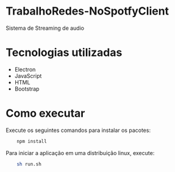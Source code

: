 # TrabalhoRedes-NoSpotfyClient
Sistema de Streaming de audio

# Tecnologias utilizadas
* Electron
* JavaScript
* HTML
* Bootstrap

# Como executar
Execute os seguintes comandos para instalar os pacotes:
```bash
    npm install
```

Para iniciar a aplicação em uma distribuição linux, execute:
```bash
    sh run.sh
```
